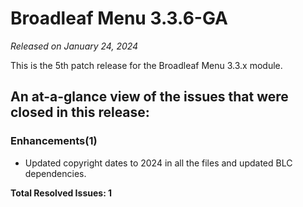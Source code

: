 # Broadleaf Menu 3.3.6-GA

_Released on January 24, 2024_

This is the 5th patch release for the Broadleaf Menu 3.3.x module.

## An at-a-glance view of the issues that were closed in this release:

### Enhancements(1)
- Updated copyright dates to 2024 in all the files and updated BLC dependencies.


**Total Resolved Issues: 1**
